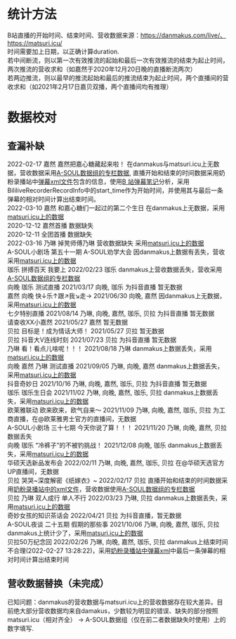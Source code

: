 # 统计方法
B站直播的开始时间、结束时间、营收数据来源：https://danmakus.com/live/、https://matsuri.icu/  
时间需要加上日期，以正确计算duration.  
若中间断流，则以第一次有效推流的起始和最后一次有效推流的结束为起止时间，两次推流的营收求和（如嘉然于2020年12月20日晚的直播断流两次）  
若两边推流，则以最早的推流起始和最后的推流结束为起止时间，两个直播间的营收求和（如2021年2月17日嘉贝双播，两个直播间均有推理）  

# 数据校对
## 查漏补缺
2022-02-17   嘉然 嘉然把嘉心糖藏起来啦！ 在danmakus与matsuri.icu上无数据，营收数据采用[A-SOUL数据组的专栏数据](https://space.bilibili.com/1357475736/article), 直播开始和结束的时间数据采用奶粉录播站中[弹幕xml文件](https://alist.ddindexs.com/A-SOUL/ASOUL-REC-%E4%BA%8C%E5%91%A8%E5%B9%B4/XML%E5%BC%B9%E5%B9%95%E6%96%87%E4%BB%B6)包含的信息，使用[B 站弹幕笔记](https://blog.fachep.com/2020/03/07/Danmaku/)分析，采用BililiveRecorderRecordInfo中的start_time作为开始时间，并使用其与最后一条弹幕的相对时间计算出结束时间。  
2022-03-10 嘉然 和嘉心糖们一起过的第二个生日 在danmakus上无数据，采用[matsuri.icu上的数据](https://matsuri.icu/detail/P7ZKo02H53jDxxJn)  
2020-12-12 嘉然首播 数据缺失  
2020-12-11 全团首播 数据缺失  
2022-03-16 乃琳 掉凳师傅乃琳 营收数据缺失 采用[matsuri.icu上的数据](https://matsuri.icu/detail/gZLDlVWSYwABgAXo)  
A-SOUL小剧场 第五十一期 A-SOUL劝学大会 因danmakus上数据有丢失，营收采用[matsuri.icu上的数据](https://matsuri.icu/detail/D19Zm7KcOJ0Az4pK)  
珈乐 拼搏百天 我要上	2022/02/23	珈乐 danmakus上营收数据丢失，营收采用[A-SOUL数据组的专栏数据](https://www.bilibili.com/read/cv15311324)  
向晚 珈乐 测试直播	2021/03/17	向晚, 珈乐 为抖音直播 暂无数据  
嘉然 向晚 快↓乐↑跟↗我↘走→	2021/06/30	向晚, 嘉然  因danmakus上无数据，采用[matsuri.icu上的数据](https://matsuri.icu/detail/ANPXRz5C1ZkXXwP7)  
七夕特别直播	2021/08/14	乃琳, 向晚, 嘉然, 珈乐, 贝拉 为抖音直播 暂无数据  
请查收XX小嘉然	2021/05/27	嘉然  暂无数据  
贝拉 目标是！成为情话大师！	2021/05/27	贝拉 暂无数据  
贝拉 抖音大V连线时刻	2021/07/23	贝拉 为抖音直播 暂无数据  
乃琳 看！看点儿啥呢！！！	2021/08/18	乃琳 danmakus上数据丢失，采用[matsuri.icu上的数据](https://matsuri.icu/detail/6XRxP7pUGVWqnqKk)  
向晚 嘉然 乃琳 测试直播	2021/09/05	乃琳, 向晚, 嘉然 danmakus上数据丢失，采用[matsuri.icu上的数据](https://matsuri.icu/detail/RO5V340ignW1Xq6M)  
抖音奇妙日	2021/10/16	乃琳, 向晚, 嘉然, 珈乐, 贝拉 为抖音直播 暂无数据  
珈乐 珈乐生日会	2021/11/02	乃琳, 向晚, 嘉然, 珈乐, 贝拉 danmakus上数据丢失，采用[matsuri.icu上的数据](https://matsuri.icu/detail/JZ83gR4hQQXPxVQY)  
欧莱雅联动 欧来欧来，欧气自来～	2021/11/09	乃琳, 向晚, 嘉然, 珈乐, 贝拉 为工商直播，在@欧莱雅男士官方的直播间，无数据  
A-SOUL小剧场 三十七期 今天你说了算！！！	2021/11/20	乃琳, 向晚, 嘉然, 贝拉 数据丢失  
向晚 珈乐 “冷裤子”的不被钓挑战！	2021/12/08	向晚, 珈乐 danmakus上数据丢失，采用[matsuri.icu上的数据](https://matsuri.icu/channel/351609538)  
华硕天选新品发布会	2022/02/11	乃琳, 向晚, 嘉然, 珈乐, 贝拉 在@华硕天选官方UP直播间，无数据  
贝拉 哭哭~深度解密《纸嫁衣》~	2022/02/17	贝拉 直播开始和结束的时间数据采用[奶粉录播站中的xml文件](https://alist.ddindexs.com/d/A-SOUL/ASOUL-REC-%E4%BA%8C%E5%91%A8%E5%B9%B4/XML%E5%BC%B9%E5%B9%95%E6%96%87%E4%BB%B6/2022.02.17%20%E8%B4%9D%E6%8B%89%20%E5%93%AD%E5%93%AD~%E6%B7%B1%E5%BA%A6%E8%A7%A3%E5%AF%86%E3%80%8A%E7%BA%B8%E5%AB%81%E8%A1%A3%E3%80%8B~.xml)，营收数据使用[A-SOUL数据组的专栏数据](https://www.bilibili.com/read/cv15311324)  
贝拉 乃琳 双人成行 单人不行	2022/03/23	乃琳, 贝拉 danmakus上数据丢失，采用[matsuri.icu上的数据](https://matsuri.icu/detail/5Q9wOEoHWpWxNk2G)  
奇妙女孩的知识茶话会	2022/04/21	贝拉 为抖音直播，暂无数据  
A-SOUL夜谈 二十五期 假期的那些事	2021/10/06	乃琳, 向晚, 嘉然, 珈乐, 贝拉 danmakus上统计少了，采用[matsuri.icu上的数据](https://matsuri.icu/detail/vgQGBknhyyyL7m2G)  
贝拉50万纪念回	2022/02/26	乃琳, 向晚, 嘉然, 珈乐, 贝拉 danmakus上结束时间不合理(2022-02-27 13:28:22)，采用[奶粉录播站中弹幕xml](https://alist.ddindexs.com/d/A-SOUL/ASOUL-REC-%E4%BA%8C%E5%91%A8%E5%B9%B4/XML%E5%BC%B9%E5%B9%95%E6%96%87%E4%BB%B6/2022.02.26%20%E8%B4%9D%E6%8B%8950%E4%B8%87%E7%BA%AA%E5%BF%B5%E5%9B%9E.xml)中最后一条弹幕的相对时间计算出结束时间  
## 营收数据替换（未完成）
已知问题：danmakus的营收数据与matsuri.icu上的营收数据存在较大差异。目前绝大部分营收数据均来自damakus，少数较为明显的错误、缺失的部分按照matsuri.icu（相对齐全） -> A-SOUL数据组（仅在前二者数据缺失时使用）上的数字填写.  


